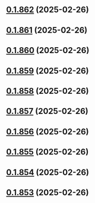 ## [0.1.862](https://github.com/binary-braids/terraform-oracle/compare/v0.1.861...v0.1.862) (2025-02-26)



## [0.1.861](https://github.com/binary-braids/terraform-oracle/compare/v0.1.860...v0.1.861) (2025-02-26)



## [0.1.860](https://github.com/binary-braids/terraform-oracle/compare/v0.1.859...v0.1.860) (2025-02-26)



## [0.1.859](https://github.com/binary-braids/terraform-oracle/compare/v0.1.858...v0.1.859) (2025-02-26)



## [0.1.858](https://github.com/binary-braids/terraform-oracle/compare/v0.1.857...v0.1.858) (2025-02-26)



## [0.1.857](https://github.com/binary-braids/terraform-oracle/compare/v0.1.856...v0.1.857) (2025-02-26)



## [0.1.856](https://github.com/binary-braids/terraform-oracle/compare/v0.1.855...v0.1.856) (2025-02-26)



## [0.1.855](https://github.com/binary-braids/terraform-oracle/compare/v0.1.854...v0.1.855) (2025-02-26)



## [0.1.854](https://github.com/binary-braids/terraform-oracle/compare/v0.1.853...v0.1.854) (2025-02-26)



## [0.1.853](https://github.com/binary-braids/terraform-oracle/compare/v0.1.852...v0.1.853) (2025-02-26)




